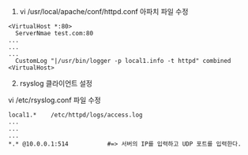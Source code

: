 1. vi /usr/local/apache/conf/httpd.conf 아파치 파일 수정 

```
<VirtualHost *:80>
  ServerNmae test.com:80
...
...
...
  CustomLog "|/usr/bin/logger -p local1.info -t httpd" combined
<VirtualHost>
```

2. rsyslog 클라이언트 설정

vi /etc/rsyslog.conf 파일 수정 
 
```
local1.*    /etc/httpd/logs/access.log
...
...
...
*.* @10.0.0.1:514           #=> 서버의 IP를 입력하고 UDP 포트를 입력한다.
```



